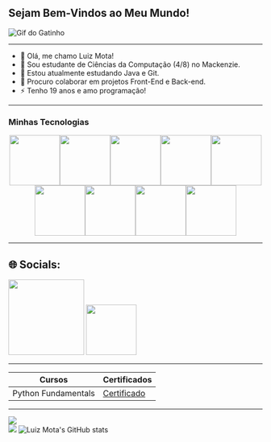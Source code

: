 ## Sejam Bem-Vindos ao Meu Mundo!

![Gif do Gatinho](https://i.pinimg.com/originals/42/88/3f/42883febee162540ff01bb4392704366.gif)

---------------

- 🙋 Olá, me chamo Luiz Mota!
- 💬 Sou estudante de Ciências da Computação (4/8) no Mackenzie.
- 🌱 Estou atualmente estudando Java e Git.
- 👯 Procuro colaborar em projetos Front-End e Back-end.
- ⚡ Tenho 19 anos e amo programação!

-------------

### Minhas Tecnologias

<p align="center">
<img src="https://cdn.jsdelivr.net/gh/devicons/devicon@latest/icons/java/java-original.svg" width="100px"><img src="https://cdn.jsdelivr.net/gh/devicons/devicon@latest/icons/python/python-original.svg" width="100px"><img src="https://cdn.jsdelivr.net/gh/devicons/devicon@latest/icons/git/git-original.svg" width="100px"><img src="https://cdn.jsdelivr.net/gh/devicons/devicon@latest/icons/javascript/javascript-original.svg" width="100px"><img src="https://cdn.jsdelivr.net/gh/devicons/devicon@latest/icons/css3/css3-original.svg" width="100px"><img src="https://cdn.jsdelivr.net/gh/devicons/devicon@latest/icons/html5/html5-original.svg" width="100px"><img src="https://cdn.jsdelivr.net/gh/devicons/devicon@latest/icons/figma/figma-original.svg" width="100px /><img src="https://cdn.jsdelivr.net/gh/devicons/devicon@latest/icons/linux/linux-original.svg" width="100px"><img src="https://cdn.jsdelivr.net/gh/devicons/devicon@latest/icons/azuresqldatabase/azuresqldatabase-original.svg" width="100px"><img src="https://cdn.jsdelivr.net/gh/devicons/devicon@latest/icons/canva/canva-original.svg" /width="100px">
</p>

-----------------

## 🌐 Socials:
[<img src="https://img.icons8.com/fluency/96/instagram-new.png" width="150" height="150">](https://www.instagram.com/luizz.mota/)
[<img src="https://cdn.jsdelivr.net/gh/devicons/devicon@latest/icons/linkedin/linkedin-original.svg" width="100" height="100">](https://www.linkedin.com/in/luiz-mota-1a61642aa/)


--------------------------
| Cursos | Certificados |
|--------|--------------|
|Python Fundamentals | [Certificado](https://www.dio.me/certificate/TJKJYL48/share)



----------
![](https://github-readme-streak-stats.herokuapp.com/?user=luizzmota&theme=dracula&hide_border=false)<br/>
![](https://github-readme-stats.vercel.app/api/top-langs/?username=luizzmota&theme=dracula&hide_border=false&include_all_commits=true&count_private=false&layout=compact)
![Luiz Mota's GitHub stats](https://github-readme-stats.vercel.app/api?username=luizzmota&show_icons=true&theme=tokyonight)

<!--
**LuizZMota/LuizZMota** is a ✨ _special_ ✨ repository because its `README.md` (this file) appears on your GitHub profile.

Here are some ideas to get you started:

- 🔭 I’m currently working on ...
- 🌱 I’m currently learning ...
- 👯 I’m looking to collaborate on ...
- 🤔 I’m looking for help with ...
- 💬 Ask me about ...
- 📫 How to reach me: ...
- 😄 Pronouns: ...
- ⚡ Fun fact: ...
-->
